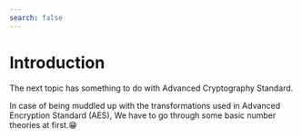 ```yaml
---
search: false
---
```


# Introduction
 
The next topic has something to do with Advanced Cryptography Standard.

In case of being muddled up with the transformations used in Advanced Encryption Standard (AES), We have to go through some basic number theories at first.😁
